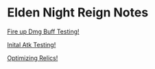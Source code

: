 # Elden Night Reign Notes

[Fire up Dmg Buff Testing!](Page-1-Night.md)

[Inital Atk Testing!](Page-2-Night.md)

[Optimizing Relics!](Page-3-Night.md)
